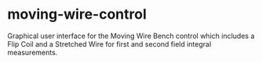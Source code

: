 # moving-wire-control
Graphical user interface for the Moving Wire Bench control which includes a Flip
Coil and a Stretched Wire for first and second field integral measurements.
